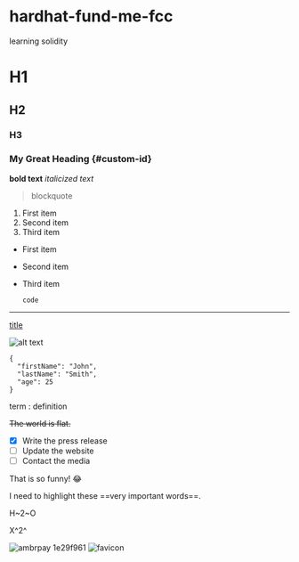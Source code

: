 # hardhat-fund-me-fcc
learning solidity
# H1
## H2
### H3
### My Great Heading {#custom-id}
**bold text**
*italicized text*
> blockquote

1. First item
2. Second item
3. Third item

- First item
- Second item
- Third item

  `code`

---

[title](https://www.example.com)

![alt text]([image.jpg](https://public.bnbstatic.com/static/academy/uploads-original/58c50cc0c0f241fd9b4422f23e3856d2.png)https://public.bnbstatic.com/static/academy/uploads-original/58c50cc0c0f241fd9b4422f23e3856d2.png)

```
{
  "firstName": "John",
  "lastName": "Smith",
  "age": 25
}
```
term
: definition

~~The world is flat.~~

- [x] Write the press release
- [ ] Update the website
- [ ] Contact the media

That is so funny! :joy:

I need to highlight these ==very important words==.

H~2~O

X^2^

![ambrpay 1e29f961](https://github.com/xzpierre/hardhat-fund-me-fcc/assets/79710037/6e7861d0-fb23-4201-9c1d-7850cc963bc8)
![favicon](https://github.com/xzpierre/hardhat-fund-me-fcc/assets/79710037/b1f105d8-2302-4463-85e0-e500b772fcd3)
